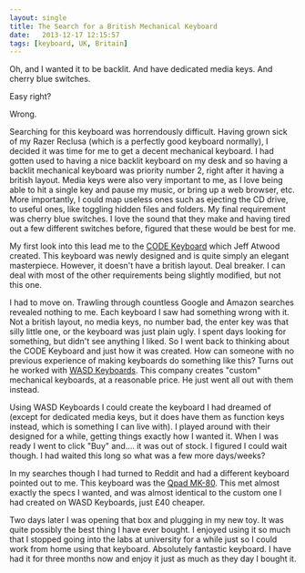 ```yaml
---
layout: single
title: The Search for a British Mechanical Keyboard
date:   2013-12-17 12:15:57
tags: [keyboard, UK, Britain]
---
```


Oh, and I wanted it to be backlit. And have dedicated media keys. And cherry blue switches. 

Easy right? 

Wrong. 

Searching for this keyboard was horrendously difficult. Having grown sick of my Razer Reclusa (which is a perfectly good keyboard normally), I decided it was time for me to get a decent mechanical keyboard. I had gotten used to having a nice backlit keyboard on my desk and so having a backlit mechanical keyboard was priority number 2, right after it having a british layout. Media keys were also very important to me, as I love being able to hit a single key and pause my music, or bring up a web browser, etc. More importantly, I could map useless ones such as ejecting the CD drive, to useful ones, like toggling hidden files and folders. My final requirement was cherry blue switches. I love the sound that they make and having tired out a few different switches before, figured that these would be best for me.

My first look into this lead me to the [CODE Keyboard](http://codekeyboards.com/) which Jeff Atwood created. This keyboard was newly designed and is quite simply an elegant masterpiece. However, it doesn't have a british layout. Deal breaker. I can deal with most of the other requirements being slightly modified, but not this one. 

I had to move on. Trawling through countless Google and Amazon searches revealed nothing to me. Each keyboard I saw had something wrong with it. Not a british layout, no media keys, no number bad, the enter key was that silly little one, or the keyboard was just plain ugly. I spent days looking for something, but didn't see anything I liked. So I went back to thinking about the CODE Keyboard and just how it was created. How can someone with no previous experience of making keyboards do something like this? Turns out he worked with [WASD Keyboards](http://www.wasdkeyboards.com). This company creates "custom" mechanical keyboards, at a reasonable price. He just went all out with them instead. 

Using WASD Keyboards I could create the keyboard I had dreamed of (except for dedicated media keys, but it does have them as function keys instead, which is something I can live with). I played around with their designed for a while, getting things exactly how I wanted it. When I was ready I went to click "Buy" and.... it was out of stock. I figured I could wait though. I had waited this long so what was a few more days/weeks? 

In my searches though I had turned to Reddit and had a different keyboard pointed out to me. This keyboard was the [Qpad MK-80](http://www.amazon.co.uk/gp/product/B005DTFDQE/ref=as_li_ss_tl?ie=UTF8&camp=1634&creative=19450&creativeASIN=B005DTFDQE&linkCode=as2&tag=myersio-21). This met almost exactly the specs I wanted, and was almost identical to the custom one I had created on WASD Keyboards, just £40 cheaper. 

Two days later I was opening that box and plugging in my new toy. It was quite possibly the best thing I have ever bought. I enjoyed using it so much that I stopped going into the labs at university for a while just so I could work from home using that keyboard. Absolutely fantastic keyboard. I have had it for three months now and enjoy it just as much as they day I bought it. 

<img src="http://ir-uk.amazon-adsystem.com/e/ir?t=myersio-21&l=as2&o=2&a=B005DTFDQE" width="1" height="1" border="0" alt="" style="border:none !important; margin:0px !important;" />
